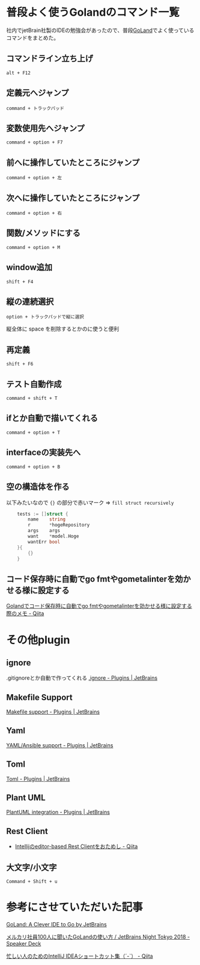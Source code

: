 # 普段よく使うGolandのコマンド一覧
社内でjetBrain社製のIDEの勉強会があったので、普段[GoLand](https://www.jetbrains.com/go/)でよく使っているコマンドをまとめた。

## コマンドライン立ち上げ

`alt + F12`

## 定義元へジャンプ

`command + トラックパッド`

## 変数使用先へジャンプ

`command + option + F7`

## 前へに操作していたところにジャンプ

`command + option + 左`

## 次へに操作していたところにジャンプ

`command + option + 右`

## 関数/メソッドにする

`command + option + M`

## window追加

`shift + F4`

## 縦の連続選択

`option + トラックパッドで縦に選択`

縦全体に space を削除するとかのに使うと便利

## 再定義

`shift + F6`

## テスト自動作成

`command + shift + T`

## ifとか自動で描いてくれる

`command + option + T`

## interfaceの実装先へ

`command + option + B`

## 空の構造体を作る

以下みたいなので `{}` の部分で赤いマーク => `fill struct recursively`

```go
	tests := []struct {
		name    string
		r       *hogeRepository
		args    args
		want    *model.Hoge
		wantErr bool
	}{
		{}
	}
```

## コード保存時に自動でgo fmtやgometalinterを効かせる様に設定する
[Golandでコード保存時に自動でgo fmtやgometalinterを効かせる様に設定する際のメモ - Qiita](https://qiita.com/Sekky0905/items/c40e3375c72c003e8b1d)

# その他plugin
## ignore
.gitignoreとか自動で作ってくれる
[.ignore - Plugins | JetBrains](https://plugins.jetbrains.com/plugin/7495--ignore)

## Makefile Support
[Makefile support - Plugins | JetBrains](https://plugins.jetbrains.com/plugin/9333-makefile-support)

## Yaml
[YAML/Ansible support - Plugins | JetBrains](https://plugins.jetbrains.com/plugin/7792-yaml-ansible-support)

## Toml
[Toml - Plugins | JetBrains](https://plugins.jetbrains.com/plugin/8195-toml)

## Plant UML
[PlantUML integration - Plugins | JetBrains](https://plugins.jetbrains.com/plugin/7017-plantuml-integration)

## Rest Client 

- [Intellijのeditor-based Rest Clientをおためし - Qiita](https://qiita.com/U_UU/items/2efbe23156e5ec860bed)

## 大文字/小文字

`Command + Shift + u`

# 参考にさせていただいた記事
[GoLand: A Clever IDE to Go by JetBrains](https://www.jetbrains.com/go/?fromMenu)

[メルカリ社員100人に聞いたGoLandの使い方 / JetBrains Night Tokyo 2018 - Speaker Deck](https://speakerdeck.com/vvakame/jetbrains-night-tokyo-2018)

[忙しい人のためのIntelliJ IDEAショートカット集（´-`） - Qiita](https://qiita.com/yoppe/items/f7cbeb825c071691d3f2)




